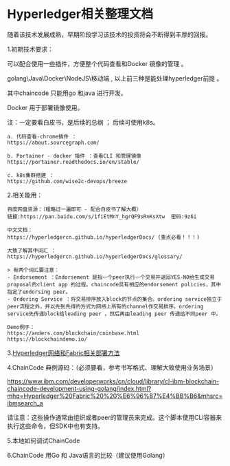 # Hyperledger相关整理文档 #

随着该技术发展成熟，早期阶段学习该技术的投资将会不断得到丰厚的回报。  

1.初期技术要求：  
  
  可以配合使用一些插件，方便整个代码查看和Docker 镜像的管理 。  

  golang\Java\Docker\NodeJS\移动端 , 以上前三种是能处理hyperledger前提 。  

  其中chaincode 只能用go 和java 进行开发。  
  
  Docker 用于部署镜像使用。  
  
  注：一定要看白皮书，是后续的总纲 ； 后续可使用k8s。  
  ```
  a. 代码查看-chrome插件 ：  
  https://about.sourcegraph.com/  

  b. Portainer - docker 插件 ：查看CLI 和管理镜像  
  https://portainer.readthedocs.io/en/stable/  

  c. k8s集群搭建 ：  
  https://github.com/wise2c-devops/breeze

  ```
  
2.相关能用：  

```
百度网盘资源：（粗略过一遍即可 - 配合白皮书了解大概）  
链接:https://pan.baidu.com/s/1fiEtMnY_hgrQF9sRnKsXtw  密码:9z6i

中文文档：  
https://hyperledgercn.github.io/hyperledgerDocs/ (重点必看！！！)

大致了解其中词汇 ：  
https://hyperledgercn.github.io/hyperledgerDocs/glossary/  

> 有两个词汇要注意：
- Endorsement ：Endorsement 是指一个peer执行一个交易并返回YES-NO给生成交易proposal的client app 的过程。chaincode具有相应的endorsement policies，其中指定了endorsing peer。
- Ordering Service ：将交易排序放入block的节点的集合。ordering service独立于peer流程之外，并以先到先得的方式为网络上所有的channel作交易排序。ordering service先传递block给leading peer ，然后再由leading peer 传递给不同peer 中。

Demo例子：  
https://anders.com/blockchain/coinbase.html  
https://blockchaindemo.io/  
```

3.[Hyperledger网络和Fabric相关部署方法](https://github.com/Mileworks/Hyperledger-Fabric-init/tree/master/1.创建Fabric网络)

4.ChainCode 典例源码：（必须要看，参考书写格式、理解大致使用业务场景）  

https://www.ibm.com/developerworks/cn/cloud/library/cl-ibm-blockchain-chaincode-development-using-golang/index.html?mhq=Hyperledger%20Fabric%20%20%E6%96%87%E4%BB%B6&mhsrc=ibmsearch_a

请注意：这些操作通常由组织或者peer的管理员来完成。这个脚本使用CLI容器来执行这些命令，但SDK中也有支持。

5.本地如何调试ChainCode  

6.ChainCode 用Go 和 Java语言的比较（建议使用Golang）  
